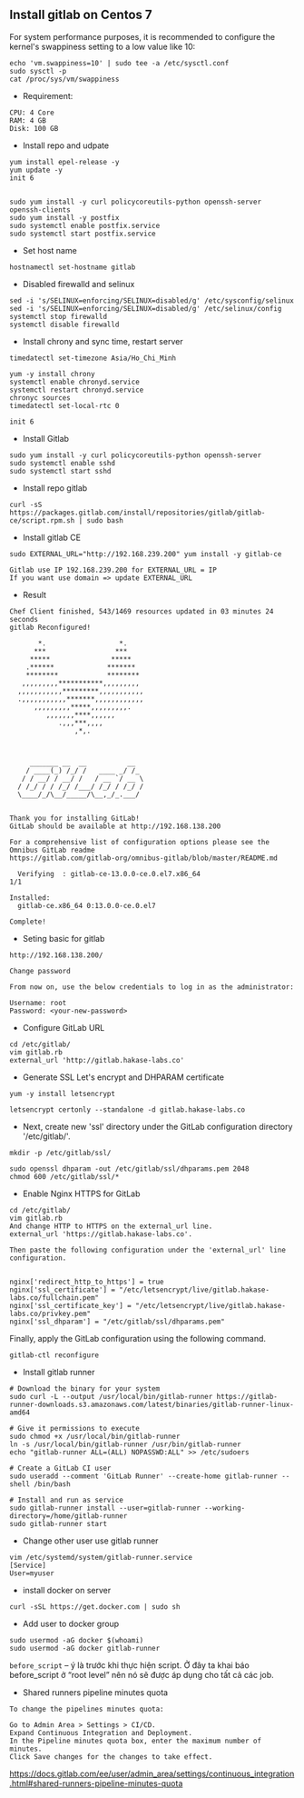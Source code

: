 ## Install gitlab on Centos 7

For system performance purposes, it is recommended to configure the kernel's swappiness setting to a low value like 10:

```
echo 'vm.swappiness=10' | sudo tee -a /etc/sysctl.conf
sudo sysctl -p
cat /proc/sys/vm/swappiness
```

* Requirement: 

```
CPU: 4 Core
RAM: 4 GB
Disk: 100 GB
```

* Install repo and udpate

```
yum install epel-release -y
yum update -y
init 6


sudo yum install -y curl policycoreutils-python openssh-server openssh-clients
sudo yum install -y postfix
sudo systemctl enable postfix.service
sudo systemctl start postfix.service
```

* Set host name

```
hostnamectl set-hostname gitlab
```

* Disabled firewalld and selinux

```
sed -i 's/SELINUX=enforcing/SELINUX=disabled/g' /etc/sysconfig/selinux
sed -i 's/SELINUX=enforcing/SELINUX=disabled/g' /etc/selinux/config
systemctl stop firewalld
systemctl disable firewalld
```

* Install chrony and sync time, restart server

```
timedatectl set-timezone Asia/Ho_Chi_Minh

yum -y install chrony
systemctl enable chronyd.service
systemctl restart chronyd.service
chronyc sources
timedatectl set-local-rtc 0

init 6
````

* Install Gitlab

```
sudo yum install -y curl policycoreutils-python openssh-server
sudo systemctl enable sshd
sudo systemctl start sshd
```

* Install repo gitlab

`curl -sS https://packages.gitlab.com/install/repositories/gitlab/gitlab-ce/script.rpm.sh | sudo bash`

* Install gitlab CE

`sudo EXTERNAL_URL="http://192.168.239.200" yum install -y gitlab-ce`

```
Gitlab use IP 192.168.239.200 for EXTERNAL_URL = IP
If you want use domain => update EXTERNAL_URL
```
* Result

```
Chef Client finished, 543/1469 resources updated in 03 minutes 24 seconds
gitlab Reconfigured!

       *.                  *.
      ***                 ***
     *****               *****
    .******             *******
    ********            ********
   ,,,,,,,,,***********,,,,,,,,,
  ,,,,,,,,,,,*********,,,,,,,,,,,
  .,,,,,,,,,,,*******,,,,,,,,,,,,
      ,,,,,,,,,*****,,,,,,,,,.
         ,,,,,,,****,,,,,,
            .,,,***,,,,
                ,*,.



     _______ __  __          __
    / ____(_) /_/ /   ____ _/ /_
   / / __/ / __/ /   / __ `/ __ \
  / /_/ / / /_/ /___/ /_/ / /_/ /
  \____/_/\__/_____/\__,_/_.___/


Thank you for installing GitLab!
GitLab should be available at http://192.168.138.200

For a comprehensive list of configuration options please see the Omnibus GitLab readme
https://gitlab.com/gitlab-org/omnibus-gitlab/blob/master/README.md

  Verifying  : gitlab-ce-13.0.0-ce.0.el7.x86_64                                                                                                              1/1

Installed:
  gitlab-ce.x86_64 0:13.0.0-ce.0.el7

Complete!
```

* Seting basic for gitlab

`http://192.168.138.200/`

`Change password`

```
From now on, use the below credentials to log in as the administrator:

Username: root
Password: <your-new-password>
```

* Configure GitLab URL

```
cd /etc/gitlab/
vim gitlab.rb
external_url 'http://gitlab.hakase-labs.co'
```

* Generate SSL Let's encrypt and DHPARAM certificate

```
yum -y install letsencrypt

letsencrypt certonly --standalone -d gitlab.hakase-labs.co
```

* Next, create new 'ssl' directory under the GitLab configuration directory '/etc/gitlab/'.


`mkdir -p /etc/gitlab/ssl/`

```
sudo openssl dhparam -out /etc/gitlab/ssl/dhparams.pem 2048
chmod 600 /etc/gitlab/ssl/*
```

* Enable Nginx HTTPS for GitLab


```
cd /etc/gitlab/
vim gitlab.rb
And change HTTP to HTTPS on the external_url line.
external_url 'https://gitlab.hakase-labs.co'.

Then paste the following configuration under the 'external_url' line configuration.


nginx['redirect_http_to_https'] = true
nginx['ssl_certificate'] = "/etc/letsencrypt/live/gitlab.hakase-labs.co/fullchain.pem"
nginx['ssl_certificate_key'] = "/etc/letsencrypt/live/gitlab.hakase-labs.co/privkey.pem"
nginx['ssl_dhparam'] = "/etc/gitlab/ssl/dhparams.pem"

```
Finally, apply the GitLab configuration using the following command.


`gitlab-ctl reconfigure`

* Install gitlab runner

```
# Download the binary for your system
sudo curl -L --output /usr/local/bin/gitlab-runner https://gitlab-runner-downloads.s3.amazonaws.com/latest/binaries/gitlab-runner-linux-amd64

# Give it permissions to execute
sudo chmod +x /usr/local/bin/gitlab-runner
ln -s /usr/local/bin/gitlab-runner /usr/bin/gitlab-runner
echo "gitlab-runner ALL=(ALL) NOPASSWD:ALL" >> /etc/sudoers

# Create a GitLab CI user
sudo useradd --comment 'GitLab Runner' --create-home gitlab-runner --shell /bin/bash

# Install and run as service
sudo gitlab-runner install --user=gitlab-runner --working-directory=/home/gitlab-runner
sudo gitlab-runner start
```

* Change other user use gitlab runner

```
vim /etc/systemd/system/gitlab-runner.service
[Service]
User=myuser
```

* install docker on server

`curl -sSL https://get.docker.com | sudo sh`

* Add user to docker group

```
sudo usermod -aG docker $(whoami)
sudo usermod -aG docker gitlab-runner
```
`before_script` – ý là trước khi thực hiện script. Ở đây ta khai báo before_script ở “root level” nên nó sẽ được áp dụng cho tất cả các job.


* Shared runners pipeline minutes quota

```
To change the pipelines minutes quota:

Go to Admin Area > Settings > CI/CD.
Expand Continuous Integration and Deployment.
In the Pipeline minutes quota box, enter the maximum number of minutes.
Click Save changes for the changes to take effect.
```
https://docs.gitlab.com/ee/user/admin_area/settings/continuous_integration.html#shared-runners-pipeline-minutes-quota



